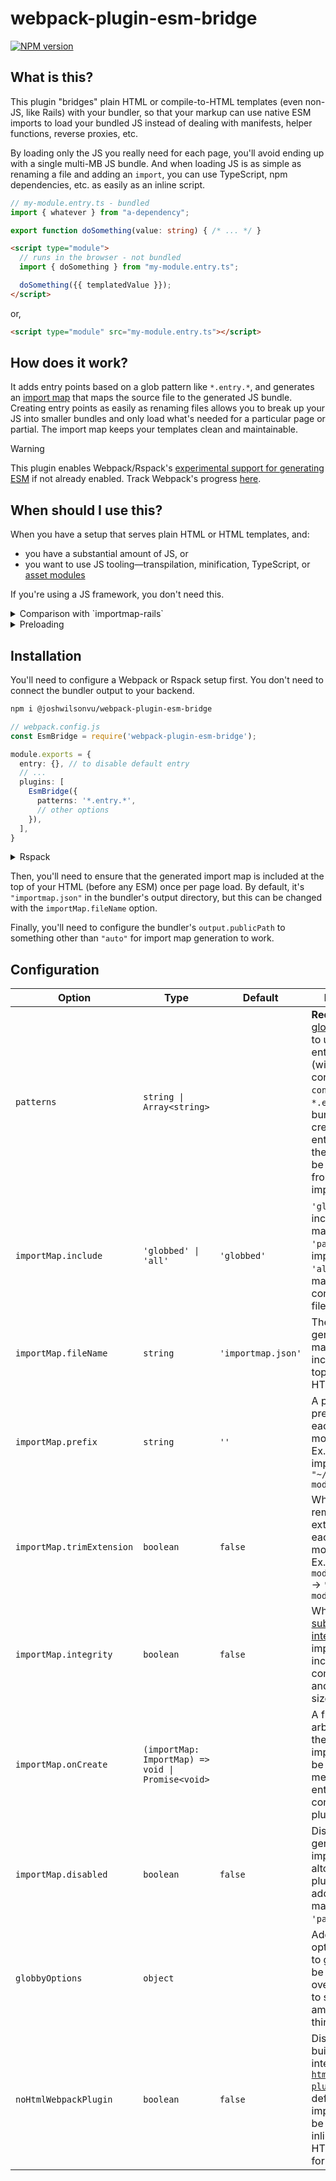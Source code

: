 # webpack-plugin-esm-bridge

[![NPM version](https://img.shields.io/npm/v/webpack-plugin-esm-bridge?color=a1b858&label=)](https://www.npmjs.com/package/webpack-plugin-esm-bridge)

## What is this?

This plugin "bridges" plain HTML or compile-to-HTML templates (even non-JS, like Rails) with your
bundler, so that your markup can use native ESM imports to load your bundled JS instead of dealing
with manifests, helper functions, reverse proxies, etc.

By loading only the JS you really need for each page, you'll avoid ending up with a single multi-MB
JS bundle. And when loading JS is as simple as renaming a file and adding an `import`, you can use TypeScript, npm dependencies, etc. as easily as an inline script.

```ts
// my-module.entry.ts - bundled
import { whatever } from "a-dependency";

export function doSomething(value: string) { /* ... */ }
```

```html
<script type="module">
  // runs in the browser - not bundled
  import { doSomething } from "my-module.entry.ts";

  doSomething({{ templatedValue }});
</script>
```

or, 

```html
<script type="module" src="my-module.entry.ts"></script>
```

## How does it work?

It adds entry points based on a glob pattern like `*.entry.*`, and generates an [import
map](https://developer.mozilla.org/en-US/docs/Web/HTML/Element/script/type/importmap) that maps the
source file to the generated JS bundle. Creating entry points as easily as renaming files allows you
to break up your JS into smaller bundles and only load what's needed for a particular page or
partial. The import map keeps your templates clean and maintainable.

> [!WARNING] 
> This plugin enables Webpack/Rspack's [experimental support for generating
> ESM](https://webpack.js.org/configuration/experiments/#experimentsoutputmodule) if not already
> enabled. Track Webpack's progress [here](https://github.com/webpack/webpack/issues/2933).

## When should I use this?

When you have a setup that serves plain HTML or HTML templates, and:

 - you have a substantial amount of JS, or
 - you want to use JS tooling—transpilation, minification, TypeScript, or [asset modules](https://webpack.js.org/guides/asset-modules)

If you're using a JS framework, you don't need this.

<details>
<summary>Comparison with `importmap-rails`</summary>

[`importmap-rails`](https://github.com/rails/importmap-rails) also uses import maps to serve JS, but
it doesn't perform any bundling. This is fine for small projects, but even with module preloading
and HTTP/2, there is still some overhead. Minification and tree-shaking are also necessary for
larger production applications. This plugin aims to make it as easy as possible to get the benefits of bundling and
modern JS tools without complicating development.

</details>

<details>
<summary>Preloading</summary>

Because each entry point is bundled, preloading modules is usually not necessary—bundles are loaded as the HTML is parsed, and bundles typically don't need to load more JS that would cause a waterfall. 

If you want to prefetch an entry point anyway (i.e. for navigation that doesn't involve a full page load), you can
add a `modulepreload` link as appropriate, or use a dynamic import. These work with import maps.

```html
<link rel="modulepreload" href="some-module.entry.js">
```

```js
import('some-module.entry.js')
```

</details>

## Installation

You'll need to configure a Webpack or Rspack setup first. You don't need to connect the bundler
output to your backend.

```bash
npm i @joshwilsonvu/webpack-plugin-esm-bridge
```

```ts
// webpack.config.js
const EsmBridge = require('webpack-plugin-esm-bridge');

module.exports = {
  entry: {}, // to disable default entry
  // ...
  plugins: [
    EsmBridge({
      patterns: '*.entry.*',
      // other options
    }),
  ],
}
```

<details>
<summary>Rspack</summary>

```ts
// webpack.config.js ("type": "module" in package.json)
import EsmBridge from 'webpack-plugin-esm-bridge/rspack';

export default {
  entry: {}, // to disable default entry
  // ...
  plugins: [
    EsmBridge({
      patterns: '*.entry.*',
      // other options
    }),
  ],
}
```
</details>

Then, you'll need to ensure that the generated import map is included at the top of your HTML
(before any ESM) once per page load. By default, it's `"importmap.json"` in the bundler's output
directory, but this can be changed with the  `importMap.fileName` option.

Finally, you'll need to configure the bundler's `output.publicPath` to something other than `"auto"`
for import map generation to work.

## Configuration

| Option | Type | Default | Description |
| --- | --- | --- | --- |
| `patterns` | `string \| Array<string>` | | **Required.** The [glob](https://www.npmjs.com/package/globby) pattern(s) to use to find entry points (within the configured `context`), ex. `*.entry.*`. A bundle will be created for each entry point, and these files can be referenced from native imports. |
| `importMap.include` | `'globbed' \| 'all'` | `'globbed'` | `'globbed'` only includes files matching `'patterns'` in the import map; `'all'` includes manually configured `entry` files as well. |
| `importMap.fileName` | `string` | `'importmap.json'` | The name of the generated import map that must be included at the top of your HTML. |
| `importMap.prefix` | `string` | `''` | A prefix to be prepended to each mapped module specifier. Ex. `'~'` produces imports like `"~/my-module.entry.ts"` |
| `importMap.trimExtension` | `boolean` | `false` | Whether to remove the extension from each mapped module specifier. Ex. `"my-module.entry.ts"` → `"my-module.entry"` |
| `importMap.integrity` | `boolean` | `false` | Whether to add [subresource integrity](https://developer.mozilla.org/en-US/docs/Web/HTML/Element/script/type/importmap#integrity) to the import map. May increase compilation time and import map size. |
| `importMap.onCreate` | `(importMap: ImportMap) => void \| Promise<void>` | | A function to arbitrarily modify the generated import map. Can be used to merge in other entries not controlled by this plugin. |
| `importMap.disabled` | `boolean` | `false` | Disables generation of the import map altogether. The plugin will only add entry points matching `'patterns'`. |
| `globbyOptions` | `object` | | Additional options to pass to [globby](https://www.npmjs.com/package/globby). Can be used to override the `cwd` to search in, among other things. |
| `noHtmlWebpackPlugin` | `boolean` | `false` | Disables the built-in integration with [`html-webpack-plugin`](https://www.npmjs.com/package/html-webpack-plugin). By default, the import map will be automatically inlined into the HTML template for you. |